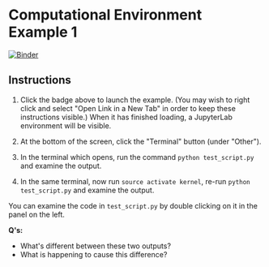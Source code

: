 # Computational Environment Example 1

[![Binder](https://mybinder.org/badge_logo.svg)](https://mybinder.org/v2/gh/sgibson91/CompEnv-PairedExample-1/master?urlpath=lab)

## Instructions

1. Click the badge above to launch the example.
   (You may wish to right click and select "Open Link in a New Tab" in order to keep these instructions visible.)
   When it has finished loading, a JupyterLab environment will be visible.

2. At the bottom of the screen, click the "Terminal" button (under "Other").

3. In the terminal which opens, run the command `python test_script.py` and examine the output.

4. In the same terminal, now run `source activate kernel`, re-run `python test_script.py` and examine the output.

You can examine the code in `test_script.py` by double clicking on it in the panel on the left.

**Q's:**
* What's different between these two outputs?
* What is happening to cause this difference?

